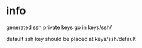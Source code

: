info
====

generated ssh private keys go in keys/ssh/

default ssh key should be placed at keys/ssh/default
